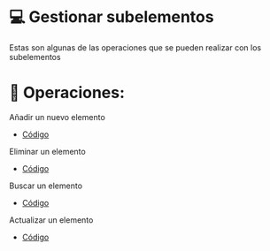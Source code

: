 # 💻 Gestionar subelementos
Estas son algunas de las operaciones que se pueden realizar con los subelementos

# 🚀 Operaciones:
Añadir un nuevo elemento 
- [Código](https://github.com/elmarcz/Mongoose-Subelements/blob/master/querys/add.js)

Eliminar un elemento 
- [Código](https://github.com/elmarcz/Mongoose-Subelements/blob/master/querys/remove.js)

Buscar un elemento
- [Código](https://github.com/elmarcz/Mongoose-Subelements/blob/master/querys/find.js)

Actualizar un elemento
- [Código](https://github.com/elmarcz/Mongoose-Subelements/blob/master/querys/updateAll.js)